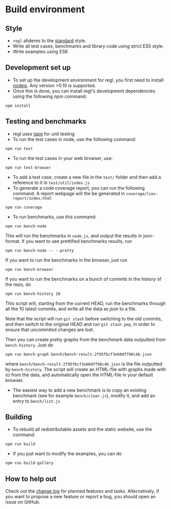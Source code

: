 # Build environment

## Style

* `regl` ahderes to the [standard](https://github.com/feross/standard) style.
* Write all test cases, benchmarks and library code using strict ES5 style.
* Write examples using ES6

## Development set up

* To set up the development environment for regl, you first need to install [nodejs](https://nodejs.org/en/).  Any version >0.10 is supported.
* Once this is done, you can install regl's development dependencies using the following npm command:

```
npm install
```

## Testing and benchmarks

* regl uses [tape](https://www.npmjs.com/package/tape) for unit testing
* To run the test cases in node, use the following command:
```
npm run test
```
* To run the test cases in your web browser, use:
```
npm run test-browser
```
* To add a test case, create a new file in the `test/` folder and then add a reference to it in `test/util/index.js`
* To generate a code coverage report, you can run the following command.  A report webpage will the be generated in `coverage/lcov-report/index.html`
```
npm run coverage
```
* To run benchmarks, use this command:

```
npm run bench-node
```

This will run the benchmarks in `node.js`, and output the results in
json-format. If you want to see prettified benchmarks results, run

```
npm run bench-node -- --pretty
```

If you want to run the benchmarks in the browser, just run

```
npm run bench-browser
```

If you want to run the benchmarks on a bunch of commits in the history
of the repo, do

```
npm run bench-history 10
```

This script will, starting from the current HEAD, run the benchmarks
through all the 10 latest commits, and write all the data as json to a
file.

Note that the script will run `git stash` before switching to the old
commits, and then switch to the original HEAD and run `git stash pop`,
in order to ensure that uncommited changes are lost.

Then you can create pretty graphs from the benchmark data outputted
from `bench-history`. Just do

```
npm run bench-graph bench/bench-result-2f95fbcf3e60dff98c4b.json
```

where `bench/bench-result-2f95fbcf3e60dff98c4b.json` is the file
outputted by `bench-history`. The script will create an HTML-file with
graphs made with `d3` from the data, and automatically open the HTML-file
in your default browser.

* The easiest way to add a new benchmark is to copy an existing benchmark (see for example `bench/clear.js`), modify it, and add an entry to `bench/list.js`

## Building

* To rebuild all redistributable assets and the static website, use the command:
```
npm run build
```
* If you just want to modify the examples, you can do
```
npm run build-gallery
```

## How to help out

Check out the [change log](CHANGES.md) for planned features and tasks.  Alternatively, if you want to propose a new feature or report a bug, you should open an issue on GitHub.
